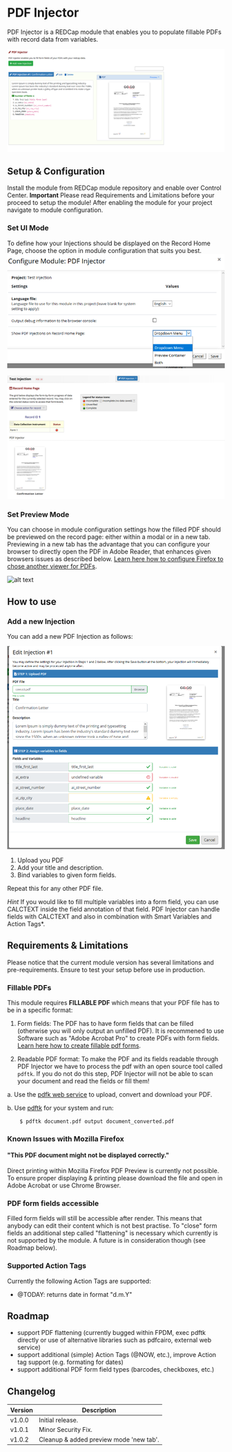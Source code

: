 # PDF Injector
PDF Injector is a REDCap module that enables you to populate fillable PDFs with record data from variables. 

![alt text](/img/pdf_injector_screen_1.png "Screenshot 1")

## Setup & Configuration

Install the module from REDCap module repository and enable over Control Center. **Important** Please read Requirements and Limitations before your proceed to setup the module! After enabling the module for your project navigate to module configuration. 

### Set UI Mode
To define how your Injections should be displayed on the Record Home Page, choose the option in module configuration that suits you best.
![alt text](/img/pdf_injector_screen_config.png "Screenshot Configuration UI Mode")

![alt text](/img/pdf_injector_screen_3.png "Screenshot 3")

### Set Preview Mode
You can choose in module configuration settings how the filled PDF should be previewed on the record page: either within a modal or in a new tab. Previewing in a new tab has the advantage that you can configure your browser to directly open the PDF in Adobe Reader, that enhances given browsers issues as described below. [Learn here how to configure Firefox to chose another viewer for PDFs](https://support.mozilla.org/en-US/kb/view-pdf-files-firefox-or-choose-another-viewer).

![alt text](/img/pdf_injector_screen_config_".png "Screenshot Configuration Preview Mode")


## How to use

### Add a new Injection
You can add a new PDF Injection as follows:

![alt text](/img/pdf_injector_screen_2.png "Screenshot 2")

1. Upload you PDF
2. Add your title and description.
3. Bind variables to given form fields.

Repeat this for any other PDF file.

*Hint* If you would like to fill multiple variables into a form field, you can use CALCTEXT inside the field annotation of that field. PDF Injector can handle fields with CALCTEXT and also in combination with Smart Variables and Action Tags*.



## Requirements & Limitations
Please notice that the current module version has several limitations and pre-requirements. Ensure to test your setup before use in production.

### Fillable PDFs
This module requires **FILLABLE PDF** which means that your PDF file has to be in a specific format:
1. Form fields:
The PDF has to have form fields that can be filled (otherwise you will only output an unfilled PDF). It is recommened to use Software such as 
"Adobe Acrobat Pro" to create PDFs with form fields. [Learn here how to create fillable pdf forms](https://acrobat.adobe.com/us/en/acrobat/how-to/create-fillable-pdf-forms-creator.html).

2. Readable PDF format:
To make the PDF and its fields readable through PDF Injector we have to process the pdf with an open source tool called `pdftk`.
If you do not do this step, PDF Injector will not be able to scan your document and read the fields or fill them!

a. Use the [pdfk web service](https://pdftk-web-service.herokuapp.com/) to upload, convert and download your PDF.

b. Use [pdftk](https://www.pdflabs.com/tools/pdftk-server/) for your system and run:

```
    $ pdftk document.pdf output document_converted.pdf

```

### Known Issues with Mozilla Firefox
#### "This PDF document might not be displayed correctly."
Direct printing within Mozilla Firefox PDF Preview is currently not possible. To ensure proper displaying &  printing please download the file and open in Adobe Acrobat or use Chrome Browser.

### PDF form fields accessible
Filled form fields will still be accessible after render. This means that anybody can edit their content which is not best practise. To "close" form fields an additional step called "flattening" is necessary which currently is not supported by the module. A future is in consideration though (see Roadmap below).

### Supported Action Tags
Currently the following Action Tags are supported:
- @TODAY: returns date in format "d.m.Y"

##  Roadmap
- support PDF flattening (currently bugged within FPDM, exec pdftk directly or use of alternative libraries such as pdfcairo, external web service)
- support additional (simple) Action Tags (@NOW, etc.), improve Action tag support (e.g. formating for dates)
- support additional PDF form field types (barcodes, checkboxes, etc.)

## Changelog

Version | Description
------- | --------------------
v1.0.0  | Initial release.
v1.0.1  | Minor Security Fix.
v1.0.2  | Cleanup & added preview mode 'new tab'.